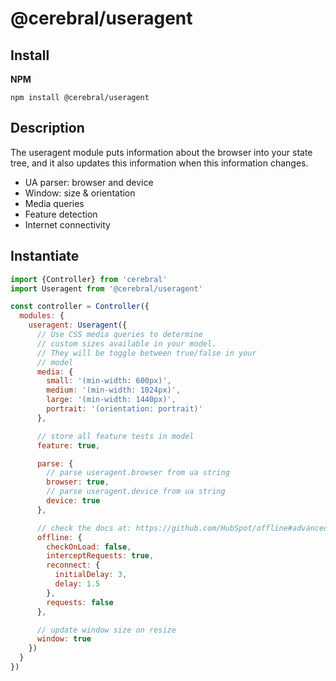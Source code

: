 # @cerebral/useragent

## Install

**NPM**

`npm install @cerebral/useragent`

## Description
The useragent module puts information about the browser into your state tree, and it also updates this information when this information changes.

- UA parser: browser and device
- Window: size & orientation
- Media queries
- Feature detection
- Internet connectivity

## Instantiate

```js
import {Controller} from 'cerebral'
import Useragent from '@cerebral/useragent'

const controller = Controller({
  modules: {
    useragent: Useragent({
      // Use CSS media queries to determine
      // custom sizes available in your model.
      // They will be toggle between true/false in your
      // model
      media: {
        small: '(min-width: 600px)',
        medium: '(min-width: 1024px)',
        large: '(min-width: 1440px)',
        portrait: '(orientation: portrait)'
      },

      // store all feature tests in model
      feature: true,

      parse: {
        // parse useragent.browser from ua string
        browser: true,
        // parse useragent.device from ua string
        device: true
      },

      // check the docs at: https://github.com/HubSpot/offline#advanced
      offline: {
        checkOnLoad: false,
        interceptRequests: true,
        reconnect: {
          initialDelay: 3,
          delay: 1.5
        },
        requests: false
      },

      // update window size on resize
      window: true
    })
  }
})
```
